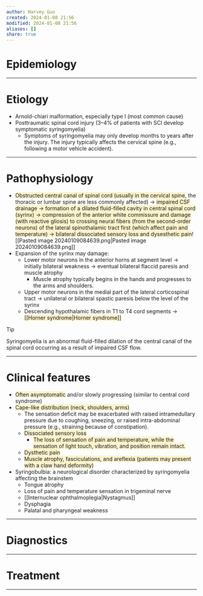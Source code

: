 ```yaml
---
author: Harvey Guo
created: 2024-01-08 21:56
modified: 2024-01-08 21:56
aliases: []
share: true
---
```

# Epidemiology


---
# Etiology
- Arnold-chiari malformation, especially type I (most common cause)
- Posttraumatic spinal cord injury (3–4% of patients with SCI develop symptomatic syringomyelia)
	- Symptoms of syringomyelia may only develop months to years after the injury. The injury typically affects the cervical spine (e.g., following a motor vehicle accident).

---
# Pathophysiology
- <span style="background:rgba(240, 200, 0, 0.2)">Obstructed central canal of spinal cord (usually in the cervical spine</span>, the thoracic or lumbar spine are less commonly affected)  → <span style="background:rgba(240, 200, 0, 0.2)">impaired CSF drainage → formation of a dilated fluid-filled cavity in central spinal cord (syrinx) → compression of the anterior white commissure and damage (with reactive gliosis) to crossing neural fibers (from the second-order neurons) of the lateral spinothalamic tract first (which affect pain and temperature) → bilateral dissociated sensory loss and dysesthetic pain</span>![[Pasted image 20240109084639.png|Pasted image 20240109084639.png]]
- Expansion of the syrinx may damage:
	- Lower motor neurons in the anterior horns at segment level → initially bilateral weakness → eventual bilateral flaccid paresis and muscle atrophy 
		- Muscle atrophy typically begins in the hands and progresses to the arms and shoulders.
	- Upper motor neurons in the medial part of the lateral corticospinal tract → unilateral or bilateral spastic paresis below the level of the syrinx
	- Descending hypothalamic fibers in T1 to T4 cord segments → <span style="background:rgba(240, 200, 0, 0.2)">[[Horner syndrome|Horner syndrome]]</span>

>[!tip] 
>Syringomyelia is an abnormal fluid-filled dilation of the central canal of the spinal cord occurring as a result of impaired CSF flow.

---
# Clinical features
- <span style="background:rgba(240, 200, 0, 0.2)">Often asymptomatic</span>  and/or slowly progressing (similar to central cord syndrome) 
- <span style="background:rgba(240, 200, 0, 0.2)">Cape-like distribution (neck, shoulders, arms)</span>
	- The sensation deficit may be exacerbated with raised intramedullary pressure due to coughing, sneezing, or raised intra-abdominal pressure (e.g., straining because of constipation).
	- <span style="background:rgba(240, 200, 0, 0.2)">Dissociated sensory loss </span>
		- <span style="background:rgba(240, 200, 0, 0.2)">The loss of sensation of pain and temperature, while the sensation of light touch, vibration, and position remain intact.</span>
	- <span style="background:rgba(240, 200, 0, 0.2)">Dysthetic pain</span> 
	- <span style="background:rgba(240, 200, 0, 0.2)">Muscle atrophy, fasciculations, and areflexia (patients may present with a claw hand deformity)</span>
- Syringobulbia: a neurological disorder characterized by syringomyelia affecting the brainstem
	- Tongue atrophy 
	- Loss of pain and temperature sensation in trigeminal nerve
	- [[Internuclear ophthalmoplegia|Nystagmus]]
	- Dysphagia
	- Palatal and pharyngeal weakness

---
# Diagnostics


---
# Treatment


---
